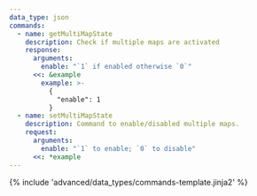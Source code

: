 ```yaml
---
data_type: json
commands:
  - name: getMultiMapState
    description: Check if multiple maps are activated
    response:
      arguments:
        enable: "`1` if enabled otherwise `0`"
      <<: &example
        example: >-
          {
            "enable": 1
          }
  - name: setMultiMapState
    description: Command to enable/disabled multiple maps.
    request:
      arguments:
        enable: "`1` to enable; `0` to disable"
      <<: *example
---
```


{% include 'advanced/data_types/commands-template.jinja2' %}

